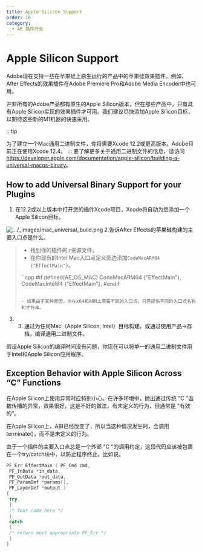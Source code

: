 ```yaml
---
title: Apple Silicon Support
order: 16
category:
  - AE 插件开发
---
```


# Apple Silicon Support

Adobe现在支持一些在苹果硅上原生运行的产品中的苹果硅效果插件。例如，After Effects的效果插件在Adobe Premiere Pro和Adobe Media Encoder中也可用。

并非所有的Adobe产品都有原生的Apple Silicon版本，但在那些产品中，只有具有Apple Silicon实现的效果插件才可用。我们建议尽快添加Apple Silicon目标，以期待这些新的M1机器的快速采用。

:::tip

为了建立一个Mac通用二进制文件，你将需要Xcode 12.2或更高版本。Adobe目前正在使用Xcode 12.4。
:::
要了解更多关于通用二进制文件的信息，请访问<https://developer.apple.com/documentation/apple-silicon/building-a-universal-macos-binary>。

## How to add Universal Binary Support for your Plugins

1. 在12.2或以上版本中打开您的插件Xcode项目，Xcode将自动为您添加一个Apple Silicon目标。

![.../_images/mac_universal_build.png](.../_images/mac_universal_build.png) 2.告诉After Effects的苹果硅构建的主要入口点是什么。

> - 找到你的插件的.r资源文件。
> - 在你现有的Intel Mac入口点定义旁边添加`CodeMacARM64 {"EffectMain"}`。
>
> ``cpp
> #if defined(AE_OS_MAC)
> CodeMacARM64 {"EffectMain"},
> CodeMacIntel64 {"EffectMain"},
> #endif
>
> ```
>
> - 如果由于某种原因，你在x64和ARM上需要不同的入口点，只需提供不同的入口点名称和字符串。

3. 3. 通过为任何Mac（Apple Silicon, Intel）目标构建，或通过使用产品->存档，编译通用二进制文件。

假设Apple Silicon的编译时间没有问题，你现在可以将单一的通用二进制文件用于Intel和Apple Silicon应用程序。

## Exception Behavior with Apple Silicon Across “C” Functions

在Apple Silicon上使用异常时应特别小心。在许多环境中，抛出通过传统 "C "函数传播的异常，效果很好。这是不好的做法，有未定义的行为，但通常是 "有效的"。

在Apple Silicon上，ABI已经改变了，所以当这种情况发生时，会调用terminate()，而不是未定义的行为。

由于一个插件的主要入口点总是一个外部 "C "的调用约定，这段代码应该被包裹在一个try/catch块中，以防止程序终止。比如说。

```cpp
PF_Err EffectMain ( PF_Cmd cmd,
 PF_InData *in_data,
 PF_OutData *out_data,
 PF_ParamDef *params[],
 PF_LayerDef *output )
{
 try
 {
 /* Your code here */
 }
 catch
 {
 /* return most appropriate PF_Err */
 }
}

```